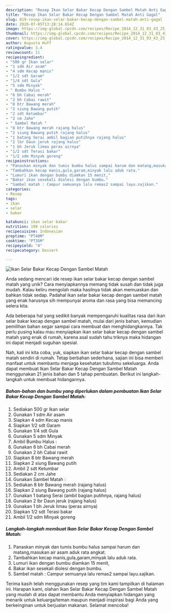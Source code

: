 ```yaml
---
description: "Resep Ikan Selar Bakar Kecap Dengan Sambel Matah Anti Gagal"
title: "Resep Ikan Selar Bakar Kecap Dengan Sambel Matah Anti Gagal"
slug: 819-resep-ikan-selar-bakar-kecap-dengan-sambel-matah-anti-gagal
date: 2020-07-05T13:28:14.654Z
image: https://img-global.cpcdn.com/recipes/Recipe_2014_12_31_03_43_25_536_16de1c3ffd8b67bea968/751x532cq70/ikan-selar-bakar-kecap-dengan-sambel-matah-foto-resep-utama.jpg
thumbnail: https://img-global.cpcdn.com/recipes/Recipe_2014_12_31_03_43_25_536_16de1c3ffd8b67bea968/751x532cq70/ikan-selar-bakar-kecap-dengan-sambel-matah-foto-resep-utama.jpg
cover: https://img-global.cpcdn.com/recipes/Recipe_2014_12_31_03_43_25_536_16de1c3ffd8b67bea968/751x532cq70/ikan-selar-bakar-kecap-dengan-sambel-matah-foto-resep-utama.jpg
author: Augusta Huff
ratingvalue: 3.4
reviewcount: 11
recipeingredient:
- "500 gr Ikan selar"
- "1 sdm Air asam"
- "4 sdm Kecap manis"
- "1/2 sdt Garam"
- "1/4 sdt Gula"
- "5 sdm Minyak"
- " Bumbu Halus "
- "6 bh Cabai merah"
- "2 bh Cabai rawit"
- "8 btr Bawang merah"
- "2 siung Bawang putih"
- "2 sdt Ketumbar"
- "2 cm Jahe"
- " Sambel Matah "
- "8 btr Bawang merah rajang halus"
- "2 siung Bawang putih rajang halus"
- "1 batang Serai ambil bagian putihnya rajang halus"
- "2 lbr Daun jeruk rajang halus"
- "1 bh Jeruk limau peras airnya"
- "1/2 sdt Terasi bakar"
- "1/2 sdm Minyak goreng"
recipeinstructions:
- "Panaskan minyak dan tumis bumbu halus sampai harum dan matang,masukan air asam aduk rata angkat."
- "Tambahkan kecap manis,gula,garam,minyak lalu aduk rata."
- "Lumuri ikan dengan bumbu diamkan 15 menit,"
- "Bakar ikan sesekali diolesi dengan bumbu."
- "Sambel matah : Campur semuanya lalu remas2 sampai layu.sajikan."
categories:
- Resep
tags:
- ikan
- selar
- bakar

katakunci: ikan selar bakar 
nutrition: 199 calories
recipecuisine: Indonesian
preptime: "PT40M"
cooktime: "PT35M"
recipeyield: "4"
recipecategory: Dessert

---
```



![Ikan Selar Bakar Kecap Dengan Sambel Matah](https://img-global.cpcdn.com/recipes/Recipe_2014_12_31_03_43_25_536_16de1c3ffd8b67bea968/751x532cq70/ikan-selar-bakar-kecap-dengan-sambel-matah-foto-resep-utama.jpg)

Anda sedang mencari ide resep ikan selar bakar kecap dengan sambel matah yang unik? Cara menyiapkannya memang tidak susah dan tidak juga mudah. Kalau keliru mengolah maka hasilnya tidak akan memuaskan dan bahkan tidak sedap. Padahal ikan selar bakar kecap dengan sambel matah yang enak harusnya sih mempunyai aroma dan rasa yang bisa memancing selera kita.



Ada beberapa hal yang sedikit banyak mempengaruhi kualitas rasa dari ikan selar bakar kecap dengan sambel matah, mulai dari jenis bahan, kemudian pemilihan bahan segar sampai cara membuat dan menghidangkannya. Tak perlu pusing kalau mau menyiapkan ikan selar bakar kecap dengan sambel matah yang enak di rumah, karena asal sudah tahu triknya maka hidangan ini dapat menjadi suguhan spesial.


Nah, kali ini kita coba, yuk, siapkan ikan selar bakar kecap dengan sambel matah sendiri di rumah. Tetap berbahan sederhana, sajian ini bisa memberi manfaat untuk membantu menjaga kesehatan tubuhmu sekeluarga. Anda dapat membuat Ikan Selar Bakar Kecap Dengan Sambel Matah menggunakan 21 jenis bahan dan 5 tahap pembuatan. Berikut ini langkah-langkah untuk membuat hidangannya.

<!--inarticleads1-->

##### Bahan-bahan dan bumbu yang diperlukan dalam pembuatan Ikan Selar Bakar Kecap Dengan Sambel Matah:

1. Sediakan 500 gr Ikan selar
1. Gunakan 1 sdm Air asam
1. Siapkan 4 sdm Kecap manis
1. Siapkan 1/2 sdt Garam
1. Gunakan 1/4 sdt Gula
1. Gunakan 5 sdm Minyak
1. Ambil  Bumbu Halus :
1. Gunakan 6 bh Cabai merah
1. Gunakan 2 bh Cabai rawit
1. Siapkan 8 btr Bawang merah
1. Siapkan 2 siung Bawang putih
1. Ambil 2 sdt Ketumbar
1. Sediakan 2 cm Jahe
1. Gunakan  Sambel Matah :
1. Sediakan 8 btr Bawang merah (rajang halus)
1. Siapkan 2 siung Bawang putih (rajang halus)
1. Gunakan 1 batang Serai (ambil bagian putihnya, rajang halus)
1. Gunakan 2 lbr Daun jeruk (rajang halus)
1. Gunakan 1 bh Jeruk limau (peras airnya)
1. Siapkan 1/2 sdt Terasi bakar
1. Ambil 1/2 sdm Minyak goreng




<!--inarticleads2-->

##### Langkah-langkah membuat Ikan Selar Bakar Kecap Dengan Sambel Matah:

1. Panaskan minyak dan tumis bumbu halus sampai harum dan matang,masukan air asam aduk rata angkat.
1. Tambahkan kecap manis,gula,garam,minyak lalu aduk rata.
1. Lumuri ikan dengan bumbu diamkan 15 menit,
1. Bakar ikan sesekali diolesi dengan bumbu.
1. Sambel matah : Campur semuanya lalu remas2 sampai layu.sajikan.




Terima kasih telah menggunakan resep yang tim kami tampilkan di halaman ini. Harapan kami, olahan Ikan Selar Bakar Kecap Dengan Sambel Matah yang mudah di atas dapat membantu Anda menyiapkan hidangan yang menarik untuk keluarga/teman maupun menjadi inspirasi bagi Anda yang berkeinginan untuk berjualan makanan. Selamat mencoba!
